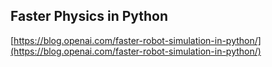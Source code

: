 ## Faster Physics in Python
  
  [https://blog.openai.com/faster-robot-simulation-in-python/](https://blog.openai.com/faster-robot-simulation-in-python/)